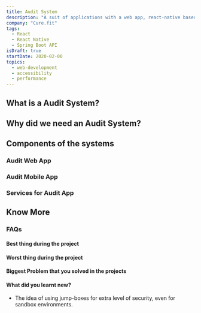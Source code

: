 ```yaml
---
title: Audit System
description: "A suit of applications with a web app, react-native based mobile app to keep the quality control of all the centers in check."
company: "Cure.fit"
tags:
  - React
  - React Native
  - Spring Boot API
isDraft: true
startDate: 2020-02-00
topics:
  - web-development
  - accessibility
  - performance
---
```


## What is a Audit System?

## Why did we need an Audit System?

## Components of the systems

### Audit Web App

### Audit Mobile App

### Services for Audit App

## Know More

### FAQs

#### Best thing during the project

#### Worst thing during the project

#### Biggest Problem that you solved in the projects

#### What did you learnt new?

- The idea of using jump-boxes for extra level of security, even for sandbox environments.
